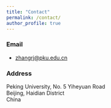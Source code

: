 ```yaml
---
title: "Contact"
permalink: /contact/
author_profile: true
---
```


<!-- ### Address
Office 617 \
Huxley Building \
180 Queen's Gate, South Kensington \
London SW7 2AZ \
UK

### Email
[firstname].[lastname]16 [at] imperial.ac.uk -->


### Email
- zhangrj@pku.edu.cn

### Address
Peking University, No. 5 Yiheyuan Road \
Beijing, Haidian District\
China

